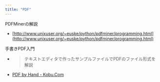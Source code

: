 ```yaml
---
title: "PDF"
---
```


PDFMinerの解説
- [http://www.unixuser.org/~euske/python/pdfminer/programming.html](http://www.unixuser.org/~euske/python/pdfminer/programming.html)

手書きPDF入門
- > テキストエディタで作ったサンプルファイルでPDFのファイル形式を解説
- [PDF by Hand - Kobu.Com](http://www.kobu.com/docs/pdf/pdfxhand.htm)
